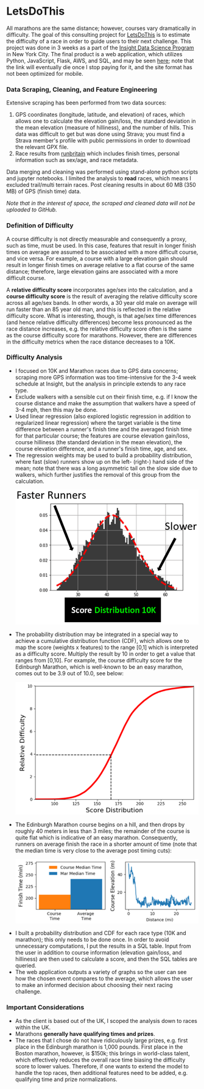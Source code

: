 # LetsDoThis
All marathons are the same distance; however, courses vary dramatically in difficulty. The goal of this consulting project for <a href="https://www.letsdothis.com/">LetsDoThis</a> is to estimate the difficulty of a race in order to guide users to their next challenge. This project was done in 3 weeks as a part of the <a href="https://www.insightdatascience.com">Insight Data Science Program </a> in New York City. The final product is a web application, which utilizes Python, JavaScript, Flask, AWS, and SQL, and may be seen <a href="http://racedifficultyindex.com/">here</a>; note that the link will eventually die once I stop paying for it, and the site format has not been optimized for mobile.

### Data Scraping, Cleaning, and Feature Engineering
Extensive scraping has been performed from two data sources:
1. GPS coordinates (longitude, latitude, and elevation) of races, which allows one to calculate the elevation gain/loss, the standard deviation in the mean elevation (measure of hilliness), and the number of hills. This data was difficult to get but was done using Strava; you must find a Strava member's profile with public permissions in order to download the relevant GPX file.
2. Race results from <a href="https://www.runbritainrankings.com/">runbritain</a> which includes finish times, personal information such as sex/age, and race metadata.

Data merging and cleaning was performed using stand-alone python scripts and jupyter notebooks. I limited the analysis to **road** races, which means I excluded trail/multi terrain races. Post cleaning results in about 60 MB (350 MB) of GPS (finish time) data.

*Note that in the interest of space, the scraped and cleaned data will not be uploaded to GitHub.*

### Definition of Difficulty 
A course difficulty is not directly measurable and consequently a proxy, such as time, must be used. In this case, features that result in longer finish times on average are assumed to be associated with a more difficult course, and vice versa. For example, a course with a large elevation gain should result in longer finish times on average relative to a flat course of the same distance; therefore, large elevation gains are associated with a more difficult course.

A **relative difficulty score** incorporates age/sex into the calculation, and a **course difficulty score** is the result of averaging the relative difficulty score across all age/sex bands. In other words, a 30 year old male on average will run faster than an 85 year old man, and this is reflected in the relative difficulty score. What is interesting, though, is that age/sex time differences (and hence relative difficulty differences) become less pronounced as the race distance increases, e.g. the relative difficulty score often is the same as the course difficulty score for marathons. However, there are differences in the difficulty metrics when the race distance decreases to a 10K.

### Difficulty Analysis 
* I focused on 10K and Marathon races due to GPS data concerns; scraping more GPS information was too time-intensive for the 3-4 week schedule at Insight, but the analysis in principle extends to any race type.
* Exclude walkers with a sensible cut on their finish time, e.g. if I know the course distance and make the assumption that walkers have a speed of 3-4 mph, then this may be done.
* Used linear regression (also explored logistic regression in addition to regularized linear regression) where the target variable is the time difference between a runner's finish time and the averaged finish time for that particular course; the features are course elevation gain/loss, course hilliness (the standard deviation in the mean elevation), the course elevation difference, and a runner's finish time, age, and sex. 
* The regression weights may be used to build a probability distribution, where fast (slow) runners show up on the left- (right-) hand side of the mean; note that there was a long asymmetric tail on the slow side due to walkers, which further justifies the removal of this group from the calculation. <p></p>
![Screenshot](images/10k_dist.png) <p></p>
* The probability distribution may be integrated in a special way to achieve a cumulative distribution function (CDF), which allows one to map the score (weights x features) to the range [0,1] which is interpreted as a difficulty score. Multiply the result by 10 in order to get a value that ranges from [0,10]. For example, the course difficulty score for the Edinburgh Marathon, which is well-known to be an easy marathon, comes out to be 3.9 out of 10.0, see below:<p></p>
![Screenshot](images/CDF.png)<p></p>
* The Edinburgh Marathon course begins on a hill, and then drops by roughly 40 meters in less than 3 miles; the remainder of the course is quite flat which is indicative of an easy marathon. Consequently, runners on average finish the race in a shorter amount of time (note that the median time is very close to the average post timing cuts):<p></p>
![Screenshot](images/edinburgh.png)<p></p>
* I built a probability distribution and CDF for each race type (10K and marathon); this only needs to be done once. In order to avoid unnecessary computations, I put the results in a SQL table. Input from the user in addition to course information (elevation gain/loss, and hilliness) are then used to calculate a score, and then the SQL tables are queried.
* The web application outputs a variety of graphs so the user can see how the chosen event compares to the average, which allows the user to make an informed decision about choosing their next racing challenge. 

### Important Considerations
* As the client is based out of the UK, I scoped the analysis down to races within the UK. 
* Marathons **generally have qualifying times and prizes**.
* The races that I chose do not have ridiculously large prizes, e.g. first place in the Edinburgh marathon is 1,000 pounds. First place in the Boston marathon, however, is $150k; this brings in world-class talent, which effectively reduces the overall race time biasing the difficulty score to lower values. Therefore, if one wants to extend the model to handle the top races, then additional features need to be added, e.g. qualifying time and prize normalizations.
